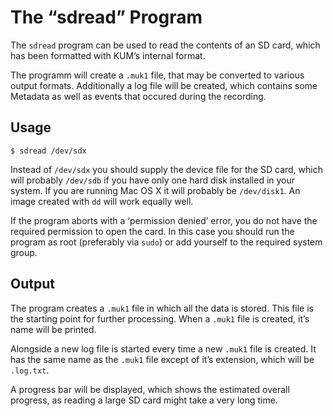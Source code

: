 # The “sdread” Program

The `sdread` program can be used to read the contents of an SD card, which has been formatted with KUM’s internal format.

The programm will create a `.muk1` file, that may be converted to various output formats.
Additionally a log file will be created, which contains some Metadata as well as events that occured during the recording.

## Usage

    $ sdread /dev/sdx

Instead of `/dev/sdx` you should supply the device file for the SD card, which will probably `/dev/sdb` if you have only one hard disk installed in your system.
If you are running Mac OS X it will probably be `/dev/disk1`.
An image created with `dd` will work equally well.

If the program aborts with a ‘permission denied’ error, you do not have the required permission to open the card.
In this case you should run the program as root (preferably via `sudo`) or add yourself to the required system group.

## Output

The program creates a `.muk1` file in which all the data is stored.
This file is the starting point for further processing.
When a `.muk1` file is created, it’s name will be printed.

Alongside a new log file is started every time a new `.muk1` file is created.
It has the same name as the `.muk1` file except of it’s extension, which will be `.log.txt`.

A progress bar will be displayed, which shows the estimated overall progress, as reading a large SD card might take a very long time.
